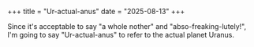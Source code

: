 +++
title = "Ur-actual-anus"
date = "2025-08-13"
+++

Since it's acceptable to say "a whole nother" and "abso-freaking-lutely!", I'm going to say "Ur-actual-anus" to refer to the actual planet Uranus.
			